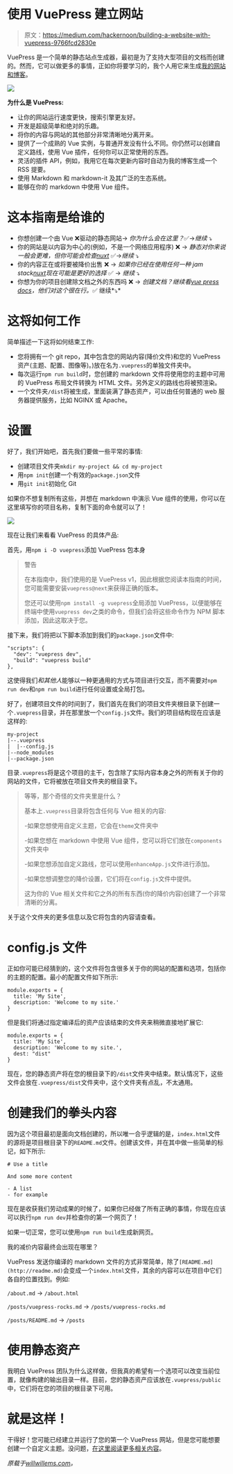 # 使用 VuePress 建立网站

> 原文：<https://medium.com/hackernoon/building-a-website-with-vuepress-9766fcd2830e>

VuePress 是一个简单的静态站点生成器，最初是为了支持大型项目的文档而创建的。然而，它可以做更多的事情，正如你将要学习的，我个人用它来生成[我的网站和博客](https://willwillems.com/)。

![](img/a92547aed0a311337dfa1e89b5c4bf98.png)

**为什么是 VuePress:**

*   让你的网站运行速度更快，搜索引擎更友好。
*   开发是超级简单和绝对的乐趣。
*   将你的内容与网站的其他部分非常清晰地分离开来。
*   提供了一个成熟的 Vue 实例，与普通开发没有什么不同。你仍然可以创建自定义路线，使用 Vue 插件，任何你可以正常使用的东西。
*   灵活的插件 API，例如，我用它在每次更新内容时自动为我的博客生成一个 RSS 提要。
*   使用 Markdown 和 markdown-it 及其广泛的生态系统。
*   能够在你的 markdown 中使用 Vue 组件。

# 这本指南是给谁的

*   你想创建一个由 Vue
    ❌驱动的静态网站→ *你为什么会在这里？*✅→*继续* ⤵️
*   你的网站是以内容为中心的(例如，不是一个网络应用程序)
    ❌ → *静态对你来说一般会更难，但你可能会检查*[*nuxt*](https://nuxtjs.org/)
    ✅→*继续* ⤵️
*   你的内容正在或将要被降价出售
    ❌ → *如果你已经在使用任何一种 jam stack*[*nuxt*](https://nuxtjs.org/)*现在可能是更好的选择*
    ✅ → *继续* ⤵️
*   你想为你的项目创建除文档之外的东西吗
    ❌ → *创建文档？继续看*[*vue press docs*](https://vuepress.vuejs.org/)*，他们对这个很在行。*✅
    继续*⤵️*

# 这将如何工作

简单描述一下这将如何结束工作:

*   您将拥有一个 git repo，其中包含您的网站内容(降价文件)和您的 VuePress 资产(主题、配置、图像等)。)放在名为`.vuepress`的单独文件夹中。
*   每次运行`npm run build`时，您创建的 markdown 文件将使用您的主题中可用的 VuePress 布局文件转换为 HTML 文件。另外定义的路线也将被预渲染。
*   一个文件夹`/dist`将被生成，里面装满了静态资产，可以由任何普通的 web 服务器提供服务，比如 NGINX 或 Apache。

# 设置

好了，我们开始吧，首先我们要做一些平常的事情:

*   创建项目文件夹`mkdir my-project && cd my-project`
*   用`npm init`创建一个有效的`package.json`文件
*   用`git init`初始化 Git

如果你不想复制所有这些，并想在 markdown 中演示 Vue 组件的使用，你可以在这里填写你的项目名称，复制下面的命令就可以了！

[![](img/2016d18819f65b2bd14137820a796740.png)](https://willwillems.com/posts/building-a-website-with-vuepress.html#command-generator)

现在让我们来看看 VuePress 的具体产品:

首先，用`npm i -D vuepress`添加 VuePress 包本身

> 警告
> 
> 在本指南中，我们使用的是 VuePress v1，因此根据您阅读本指南的时间，您可能需要安装`vuepress@next`来获得正确的版本。
> 
> 您还可以使用`npm install -g vuepress`全局添加 VuePress，以便能够在终端中使用`vuepress dev`之类的命令，但我们会将这些命令作为 NPM 脚本添加，因此这取决于您。

接下来，我们将把以下脚本添加到我们的`package.json`文件中:

```
"scripts": {
  "dev": "vuepress dev",
  "build": "vuepress build"
},
```

这使得我们*和其他人*能够以一种更通用的方式与项目进行交互，而不需要对`npm run dev`和`npm run build`进行任何设置或全局打包。

好了，创建项目文件的时间到了，我们首先在我们的项目文件夹根目录下创建一个`.vuepress`目录，并在那里放一个`config.js`文件。我们的项目结构现在应该是这样的:

```
my-project
|--.vuepress
|  |--config.js
|--node_modules
|--package.json
```

目录`.vuepress`将是这个项目的主干，包含除了实际内容本身之外的所有关于你的网站的文件，它将被放在项目文件夹的根目录下。

> 等等，那个奇怪的文件夹里是什么？
> 
> 基本上`.vuepress`目录将包含任何与 Vue 相关的内容:
> 
> -如果您想使用自定义主题，它会在`theme`文件夹中
> 
> -如果您想在 markdown 中使用 Vue 组件，您可以将它们放在`components`文件夹中
> 
> -如果您想添加自定义路线，您可以使用`enhanceApp.js`文件进行添加。
> 
> -如果您想调整您的降价设置，它们将在`config.js`文件中提供。
> 
> 这为你的 Vue 相关文件和它之外的所有东西(你的降价内容)创建了一个非常清晰的分离。

关于这个文件夹的更多信息以及它将包含的内容请查看。

# config.js 文件

正如你可能已经猜到的，这个文件将包含很多关于你的网站的配置和选项，包括你的主题的配置。最小的配置文件如下所示:

```
module.exports = {
  title: 'My Site',
  description: 'Welcome to my site.'
}
```

但是我们将通过指定编译后的资产应该结束的文件夹来稍微直接地扩展它:

```
module.exports = {
  title: 'My Site',
  description: 'Welcome to my site.',
  dest: "dist"
}
```

现在，您的静态资产将在您的根目录下的`/dist`文件夹中结束。默认情况下，这些文件会放在`.vuepress/dist`文件夹中，这个文件夹有点乱，不太通用。

# 创建我们的拳头内容

因为这个项目最初是面向文档创建的，所以唯一合乎逻辑的是，`index.html`文件的源将是项目根目录下的`README.md`文件。创建该文件，并在其中做一些简单的标记，如下所示:

```
# Use a title

And some more content

- A list
- for example
```

现在是收获我们劳动成果的时候了，如果你已经做了所有正确的事情，你现在应该可以执行`npm run dev`并检查你的第一个网页了！

如果一切正常，您可以使用`npm run build`生成新网页。

我的减价内容最终会出现在哪里？

VuePress 发送你编译的 markdown 文件的方式非常简单，除了`[README.md](http://readme.md)`会变成一个`index.html`文件，其余的内容可以在项目中它们各自的位置找到。例如:

`/about.md` → `/about.html`

`/posts/vuepress-rocks.md` → `/posts/vuepress-rocks.md`

`/posts/README.md` → `/posts`

# 使用静态资产

我明白 VuePress 团队为什么这样做，但我真的希望有一个选项可以改变当前位置，就像构建的输出目录一样。目前，您的静态资产应该放在`.vuepress/public`中，它们将在您的项目的根目录下可用。

# 就是这样！

干得好！您可能已经建立并运行了您的第一个 VuePress 网站，但是您可能想要创建一个自定义主题。没问题，[在这里阅读更多相关内容](https://willwillems.com/posts/write-a-custom-vuepress-theme.html)。

*原载于*[*willwillems.com*](https://willwillems.com/posts/building-a-website-with-vuepress.html)*。*